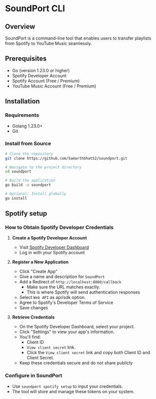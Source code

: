 # SoundPort CLI

## Overview

SoundPort is a command-line tool that enables users to transfer playlists from Spotify to YouTube Music seamlessly.

## Prerequisites

- Go (version 1.23.0 or higher)
- Spotify Developer Account
- Spotify Account (Free / Premium)
- YouTube Music Account (Free / Premium)

## Installation

### Requirements

- Golang 1.23.0+
- Git

### Install from Source

```bash
# Clone the repository
git clone https://github.com/Samarthbhat52/soundport.git

# Navigate to the project directory
cd soundport

# Build the application
go build -o soundport

# Optional: Install globally
go install
```

## Spotify setup

### How to Obtain Spotify Developer Credentials

1. **Create a Spotify Developer Account**

   - Visit [Spotify Developer Dashboard](https://developer.spotify.com/dashboard/)
   - Log in with your Spotify account

2. **Register a New Application**

   - Click "Create App"
   - Give a name and description for `SoundPort`
   - Add a Redirect of `http://localhost:8080/callback`
     - Make sure the URL matches exactly.
     - This is where Spotify will send authentication responses
   - Select `Web API` as api/sdk option.
   - Agree to Spotify's Developer Terms of Service
   - Save changes

3. **Retrieve Credentials**

   - On the Spotify Developer Dashboard, select your project.
   - Click "Settings" to view your app's information.
   - You'll find:
     - Client ID
     - `View client secret` link.
     - Click the `View client secret` link and copy both Client ID and Client Secret.
   - Keep these credentials secure and do not share publicly

### Configure in SoundPort

- Use `soundport spotify setup` to input your credentials.
- The tool will store and manage these tokens on your system.
